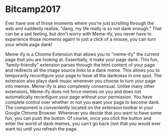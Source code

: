 # Bitcamp2017

Ever have one of those moments where you're just scrolling through the web and suddenly realize, "dang, my life really is so not dank enough." That can be a sad feeling, but don't worry with Meme-ify, you never have to experience those moments again! In just a click of a mouse, you can turn your whole page dank!

Meme-ify is a Chrome Extension that allows you to "meme-ify" the current page that you are looking at. Essentially, it make your page dank. This fun, 'family-friendly" extension parses through the html content of your page and redirects all the image source links to a dank meme. This allows you to temporarily reconfigure your page to have all the dankness in one spot. The extension also plays dank music whenever you choose to turn your page into memes. Meme-ify is also completely consensual. Unlike many other extensions, Meme-ify does not force memes on you and does not automatically reconfigure your page without your permission. You have complete control over whether or not you want your page to become dank. The component is conveniently located on the extension toolbar in your Google Chrome Browser. Whenever you decide that you want to have some fun, you can push the button. Of course, once you click the button and enter the world of dank memes, you can't go back (not that you would ever want to) until you refresh the page.
